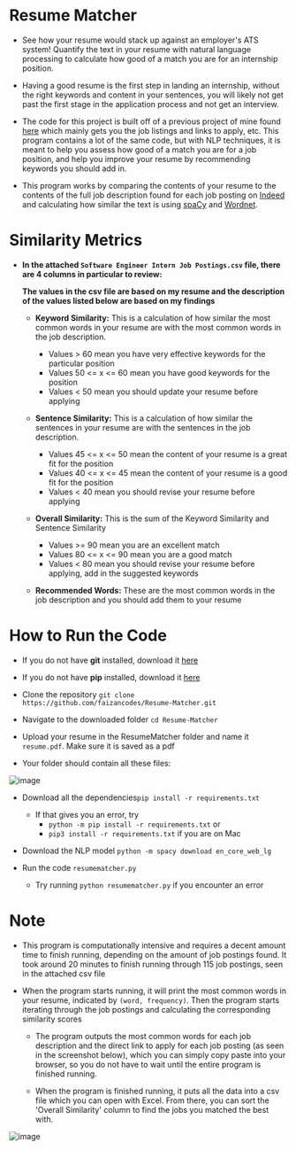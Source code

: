 # Resume Matcher
  - See how your resume would stack up against an employer's ATS system! Quantify the text in your resume with natural language processing to calculate how good of a match you are for an internship position.

  - Having a good resume is the first step in landing an internship, without the right keywords and content in your sentences, you will likely not get past the first stage in the application process and not get an interview.

  - The code for this project is built off of a previous project of mine found [here](https://github.com/faizancodes/Job-Listing-Scraper) which mainly gets you the job listings and links to apply, etc. This program contains a lot of the same code, but with NLP techniques, it is meant to help you assess how good of a match you are for a job position, and help you improve your resume by recommending keywords you should add in. 

- This program works by comparing the contents of your resume to the contents of the full job description found for each job posting on [Indeed](https://www.indeed.com/) and calculating how similar the text is using [spaCy](https://spacy.io/) and [Wordnet](https://github.com/nihitsaxena95/sentence-similarity-wordnet-sementic).

 # Similarity Metrics 
 
  - **In the attached `Software Engineer Intern Job Postings.csv` file, there are 4 columns in particular to review:**
  
    **The values in the csv file are based on my resume and the description of the values listed below are based on my findings**
    
      - **Keyword Similarity:** This is a calculation of how similar the most common words in your resume are with the most common words in the job description. 
          - Values > 60 mean you have very effective keywords for the particular position
          - Values 50 <= x <= 60 mean you have good keywords for the position
          - Values < 50 mean you should update your resume before applying
         
         
      - **Sentence Similarity:** This is a calculation of how similar the sentences in your resume are with the sentences in the job description. 
          - Values 45 <= x <= 50 mean the content of your resume is a great fit for the position
          - Values 40 <= x <= 45 mean the content of your resume is a good fit for the position
          - Values < 40 mean you should revise your resume before applying
      
      
      - **Overall Similarity:** This is the sum of the Keyword Similarity and Sentence Similarity 
          - Values >= 90 mean you are an excellent match
          - Values 80 <= x <= 90 mean you are a good match
          - Values < 80 mean you should revise your resume before applying, add in the suggested keywords 
      
      - **Recommended Words:** These are the most common words in the job description and you should add them to your resume
  
# How to Run the Code
  
  - If you do not have **git** installed, download it [here](https://git-scm.com/downloads)
  - If you do not have **pip** installed, download it [here](https://pip.pypa.io/en/stable/installing/)
  
  - Clone the repository `git clone https://github.com/faizancodes/Resume-Matcher.git`
  
  - Navigate to the downloaded folder `cd Resume-Matcher`
  
  - Upload your resume in the ResumeMatcher folder and name it `resume.pdf`. Make sure it is saved as a pdf

  - Your folder should contain all these files:
  
 ![image](https://user-images.githubusercontent.com/43652410/103389566-b03dcc80-4add-11eb-866c-830e68b28f6b.png)

  - Download all the dependencies`pip install -r requirements.txt`
    - If that gives you an error, try
      - `python -m pip install -r requirements.txt` or
      - `pip3 install -r requirements.txt` if you are on Mac
     

  - Download the NLP model `python -m spacy download en_core_web_lg`  
  
  - Run the code `resumematcher.py`
     - Try running `python resumematcher.py` if you encounter an error 
     
# Note 

   - This program is computationally intensive and requires a decent amount time to finish running, depending on the amount of job postings found. It took around 20 minutes to finish running through 115 job postings, seen in the attached csv file 

  - When the program starts running, it will print the most common words in your resume, indicated by `(word, frequency)`. Then the program starts iterating through the job postings and calculating the corresponding similarity scores 
    
     - The program outputs the most common words for each job description and the direct link to apply for each job posting (as seen in the screenshot below), which you can simply copy paste into your browser, so you do not have to wait until the entire program is finished running.
     
     - When the program is finished running, it puts all the data into a csv file which you can open with Excel. From there, you can sort the 'Overall Similarity' column to find the jobs you matched the best with.  
  
  ![image](https://user-images.githubusercontent.com/43652410/103391985-c782b700-4ae9-11eb-95ff-f721239014ab.png)

